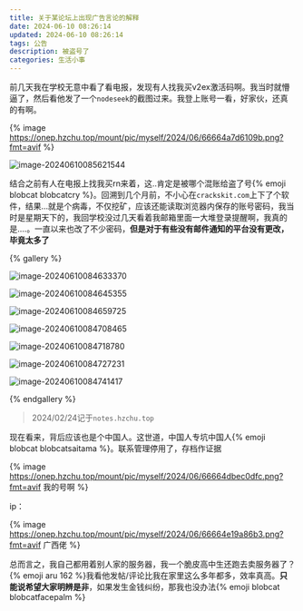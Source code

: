 ```yaml
---
title: 关于某论坛上出现广告言论的解释
date: 2024-06-10 08:26:14
updated: 2024-06-10 08:26:14
tags: 公告
description: 被盗号了
categories: 生活小事
---
```


前几天我在学校无意中看了看电报，发现有人找我买v2ex激活码啊。我当时就懵逼了，然后看他发了一个`nodeseek`的截图过来。我登上账号一看，好家伙，还真的有啊。

{% image https://onep.hzchu.top/mount/pic/myself/2024/06/66664a7d6109b.png?fmt=avif %}

![image-20240610085621544](https://onep.hzchu.top/mount/pic/myself/2024/06/66664f367d41f.png)

结合之前有人在电报上找我买rn来着，这..肯定是被哪个混账给盗了号{% emoji blobcat blobcatcry %}。回溯到几个月前，不小心在`crackskit.com`上下了个软件，结果...就是个病毒，不仅挖矿，应该还能读取浏览器内保存的账号密码，我当时是星期天下的，我回学校没过几天看着我邮箱里面一大堆登录提醒啊，我真的是....。一直以来也改了不少密码，**但是对于有些没有邮件通知的平台没有更改，毕竟太多了**

{% gallery %}

![image-20240610084633370](https://onep.hzchu.top/mount/pic/myself/2024/06/66664cea83107.png)

![image-20240610084645355](https://onep.hzchu.top/mount/pic/myself/2024/06/66664cf657c67.png)

![image-20240610084659725](https://onep.hzchu.top/mount/pic/myself/2024/06/66664d05005d7.png)

![image-20240610084708465](https://onep.hzchu.top/mount/pic/myself/2024/06/66664d0d9364c.png)

![image-20240610084718780](https://onep.hzchu.top/mount/pic/myself/2024/06/66664d179bd04.png)

![image-20240610084727231](https://onep.hzchu.top/mount/pic/myself/2024/06/66664d204e6e7.png)

![image-20240610084741417](https://onep.hzchu.top/mount/pic/myself/2024/06/66664d2e73575.png)

{% endgallery %}

> 2024/02/24记于`notes.hzchu.top`

现在看来，背后应该也是个中国人。这世道，中国人专坑中国人{% emoji blobcat blobcatsaitama %}。联系管理停用了，存档作证据

{% image https://onep.hzchu.top/mount/pic/myself/2024/06/66664dbec0dfc.png?fmt=avif 我的号啊 %}

ip：

{% image https://onep.hzchu.top/mount/pic/myself/2024/06/66664e19a86b3.png?fmt=avif 广西佬 %}

总而言之，我自己都用着别人家的服务器，我一个脆皮高中生还跑去卖服务器了？{% emoji aru 162 %}我看他发帖/评论比我在家里这么多年都多，效率真高。**只能说希望大家明辨是非**，如果发生金钱纠纷，那我也没办法{% emoji blobcat blobcatfacepalm %}
